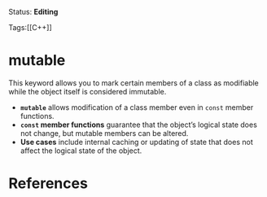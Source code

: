 Status: **Editing**

Tags:[[C++]]

# mutable

This keyword allows you to mark certain members of a class as modifiable while the object itself is considered immutable.

- **`mutable`** allows modification of a class member even in `const` member functions.
- **`const` member functions** guarantee that the object’s logical state does not change, but mutable members can be altered.
- **Use cases** include internal caching or updating of state that does not affect the logical state of the object.

# References